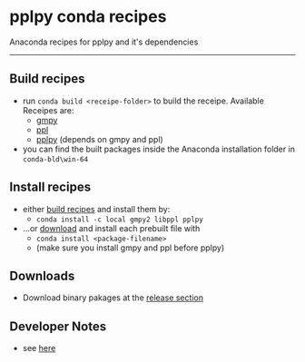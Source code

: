 # pplpy conda recipes

Anaconda recipes for pplpy and it's dependencies

----

## Build recipes

* run `conda build <receipe-folder>` to build the receipe. Available Receipes are:
    * [gmpy](gmpy/)
    * [ppl](ppl/)
    * [pplpy](pplpy/) (depends on gmpy and ppl)
* you can find the built packages inside the Anaconda installation folder in `conda-bld\win-64`

## Install recipes

* either [build recipes](#build-recipes) and install them by:
    * `conda install -c local gmpy2 libppl pplpy`
*  …or [download](#downloads) and install each prebuilt file with
    * `conda install <package-filename>`
    * (make sure you install gmpy and ppl before pplpy)

## Downloads

* Download binary pakages at the [release section](https://github.com/antielektron/pplpy_conda_recipes/releases)

## Developer Notes

* see [here](developer_notes.md)  

